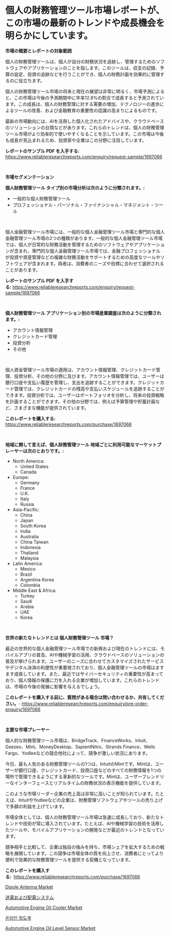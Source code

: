 <p><h1>個人の財務管理ツール市場レポートが、この市場の最新のトレンドや成長機会を明らかにしています。</h1></p><p><strong>市場の概要とレポートの対象範囲</strong></p>
<p><p>個人の財務管理ツールは、個人が自分の財務状況を追跡し、管理するためのソフトウェアやアプリケーションのことを指します。このツールは、収支の記録、予算の設定、投資の追跡などを行うことができ、個人の財務計画を効果的に管理するのに役立ちます。</p><p>個人の財務管理ツール市場の将来と現在の展望は非常に明るく、市場予測によると、この市場は今後の予測期間中に年率12.8%の割合で成長すると予測されています。この成長は、個人の財務管理に対する需要の増加、テクノロジーの進歩によるツールの改善、および金融教育の重要性の認識の高まりによるものです。</p><p>最新の市場動向には、AIを活用した個人化されたアドバイスや、クラウドベースのソリューションの台頭などがあります。これらのトレンドは、個人の財務管理ツール市場がより効率的で使いやすくなることを示しています。この市場は今後も成長が見込まれるため、投資家や企業はこの分野に注目しています。</p></p>
<p><strong>レポートのサンプル PDF を入手する:</strong> <a href="https://www.reliableresearchreports.com/enquiry/request-sample/1697066">https://www.reliableresearchreports.com/enquiry/request-sample/1697066</a></p>
<p>&nbsp;</p>
<p><strong>市場セグメンテーション</strong></p>
<p><strong>個人財務管理ツール タイプ別の市場分析は次のように分類されます。:</strong></p>
<p><ul><li>一般的な個人財務管理ツール</li><li>プロフェッショナル・パーソナル・ファイナンシャル・マネジメント・ツール</li></ul></p>
<p>&nbsp;</p>
<p><p>個人金融管理ツール市場には、一般的な個人金融管理ツール市場と専門的な個人金融管理ツール市場の2つの種類があります。一般的な個人金融管理ツール市場では、個人が日常的な財務活動を管理するためのソフトウェアやアプリケーションが含まれ、専門的な個人金融管理ツール市場では、金融プロフェッショナルが投資や資産管理などの複雑な財務活動をサポートするための高度なツールやソフトウェアが含まれます。両者は、消費者のニーズや目標に合わせて選択されることがあります。</p></p>
<p><strong>レポートのサンプル PDF を入手する:</strong>&nbsp;<a href="https://www.reliableresearchreports.com/enquiry/request-sample/1697066">https://www.reliableresearchreports.com/enquiry/request-sample/1697066</a></p>
<p>&nbsp;</p>
<p><strong> 個人財務管理ツール アプリケーション別の市場産業調査は次のように分類されます。:</strong></p>
<p><ul><li>アカウント情報管理</li><li>クレジットカード管理</li><li>投資分析</li><li>その他</li></ul></p>
<p>&nbsp;</p>
<p><p>個人資金管理ツール市場の適用は、アカウント情報管理、クレジットカード管理、投資分析、その他の分野に及びます。アカウント情報管理では、ユーザーは銀行口座や支払い履歴を管理し、支出を追跡することができます。クレジットカード管理では、クレジットカードの残高や支払いスケジュールを追跡することができます。投資分析では、ユーザーはポートフォリオを分析し、将来の投資戦略を計画することができます。その他の分野では、例えば予算管理や貯蓄計画など、さまざまな機能が提供されています。</p></p>
<p><strong>このレポートを購入する:</strong>&nbsp; <a href="https://www.reliableresearchreports.com/purchase/1697066">https://www.reliableresearchreports.com/purchase/1697066</a></p>
<p>&nbsp;</p>
<p><strong>地域に関して言えば、個人財務管理ツール 地域ごとに利用可能なマーケットプレーヤーは次のとおりです。:</strong></p>
<p><ul>
    <li>
        North America:
        <ul>
            <li>United States</li>
            <li>Canada</li>
        </ul>
    </li>
    <li>
        Europe:
        <ul>
            <li>Germany</li>
            <li>France</li>
            <li>U.K.</li>
            <li>Italy</li>
            <li>Russia</li>
        </ul>
    </li>
    <li>
        Asia-Pacific:
        <ul>
            <li>China</li>
            <li>Japan</li>
            <li>South Korea</li>
            <li>India</li>
            <li>Australia</li>
            <li>China Taiwan</li>
            <li>Indonesia</li>
            <li>Thailand</li>
            <li>Malaysia</li>
        </ul>
    </li>
    <li>
        Latin America:
        <ul>
            <li>Mexico</li>
            <li>Brazil</li>
            <li>Argentina Korea</li>
            <li>Colombia</li>
        </ul>
    </li>
    <li>
        Middle East & Africa:
        <ul>
            <li>Turkey</li>
            <li>Saudi</li>
            <li>Arabia</li>
            <li>UAE</li>
            <li>Korea</li>
        </ul>
    </li>
    </ul></p>
<p>&nbsp;</p>
<p><strong>世界の新たなトレンドとは 個人財務管理ツール 市場？</strong></p>
<p><p>最近の世界的な個人金融管理ツール市場での新興および現在のトレンドには、モバイルアプリの普及、AIや機械学習の活用、クラウドベースのソリューションの普及が挙げられます。ユーザーのニーズに合わせてカスタマイズされたサービスやデジタル決済の利便性が重要視されており、個人金融管理ツールの市場はますます成長しています。また、最近ではサイバーセキュリティの重要性が高まっており、個人情報の保護に力を入れる企業が増加しています。これらのトレンドは、市場の今後の発展に影響を与えるでしょう。</p></p>
<p><strong>このレポートを購入する前に、質問がある場合は問い合わせるか、共有してください。</strong>- <a href="https://www.reliableresearchreports.com/enquiry/pre-order-enquiry/1697066">https://www.reliableresearchreports.com/enquiry/pre-order-enquiry/1697066</a></p>
<p>&nbsp;</p>
<p><strong>主要な市場プレーヤー</strong></p>
<p><p>個人的な財務管理ツール市場は、BridgeTrack、FinanceWorks、Intuit、Geezeo、Mint、MoneyDesktop、SapientNitro、Strands Finance、Wells Fargo、Yodleeなどの競合他社によって、競争が激しい状況にあります。</p><p>今日、最も人気のある財務管理ツールの1つは、IntuitのMintです。Mintは、ユーザーが銀行口座、クレジットカード、投資口座などのすべての財務情報を1つの場所で管理できるようにする革新的なツールです。Mintは、ユーザーフレンドリーなインターフェースとリアルタイムの財務状況の表示機能を提供しています。</p><p>このような市場リーダー企業の売上高は非常に高いことが知られています。たとえば、IntuitやYodleeなどの企業は、財務管理ソフトウェアやツールの売り上げで多額の利益を上げています。</p><p>市場全体としては、個人の財務管理ツール市場は急速に成長しており、新たなトレンドや技術が常に導入されています。たとえば、AIや機械学習の技術を活用したツールや、モバイルアプリケーションの開発などが最近のトレンドとなっています。</p><p>競争相手と比較して、企業は独自の強みを持ち、市場シェアを拡大するための戦略を展開しています。この競争は市場全体の質を向上させ、消費者にとってより便利で効果的な財務管理ツールを提供する契機となっています。</p></p>
<p><strong>このレポートを購入する:</strong>&nbsp;&nbsp;<a href="https://www.reliableresearchreports.com/purchase/1697066">https://www.reliableresearchreports.com/purchase/1697066</a></p>
<p><p><a href="https://github.com/vimar16th/Market-Research-Report-List-3/blob/main/dipole-antenna-market.md">Dipole Antenna Market</a></p><p><a href="https://github.com/zjkmgcs938405/Market-Research-Report-List-1/blob/main/801196011146.md">送電および配電システム</a></p><p><a href="https://issuu.com/reportprime-2/docs/automotive-engine-oil-cooler-market-size-2030.pptx">Automotive Engine Oil Cooler Market</a></p><p><a href="https://github.com/KellyLyncyh543964/Market-Research-Report-List-1/blob/main/284567810134.md">온라인 점도계</a></p><p><a href="https://issuu.com/reportprime-2/docs/automotive-engine-oil-level-sensor-market-size-203">Automotive Engine Oil Level Sensor Market</a></p></p>